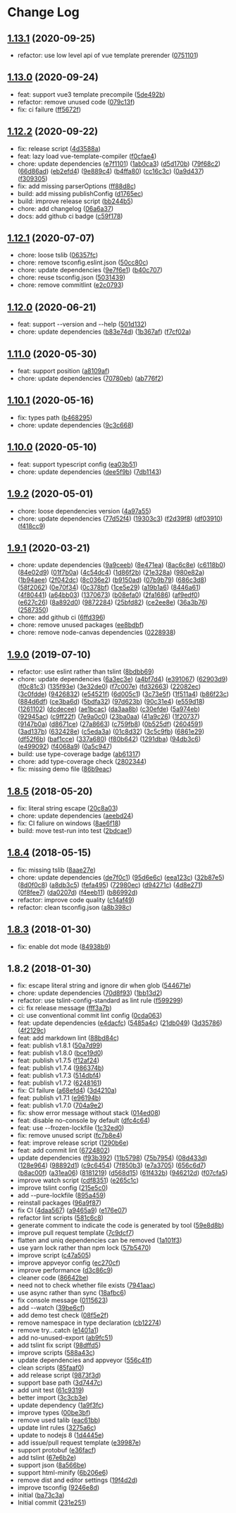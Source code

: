 # Change Log

## [1.13.1](https://github.com/plantain-00/file2variable-cli/compare/v1.13.0...v1.13.1) (2020-09-25)
  
* refactor: use low level api of vue template prerender ([0751101](https://github.com/plantain-00/file2variable-cli/commit/0751101654d4fdb28292cd01d4e118fbbe17bb3e))

## [1.13.0](https://github.com/plantain-00/file2variable-cli/compare/v1.12.2...v1.13.0) (2020-09-24)
  
* feat: support vue3 template precompile ([5de492b](https://github.com/plantain-00/file2variable-cli/commit/5de492b783b272979ac560bca70be92a0b4d2cf7))
* refactor: remove unused code ([079c13f](https://github.com/plantain-00/file2variable-cli/commit/079c13f449ed8170508403898b3daa5db278e095))
* fix: ci failure ([ff5672f](https://github.com/plantain-00/file2variable-cli/commit/ff5672f520f8bd18ec6c1a6ef1d3a9d44d4bee08))

## [1.12.2](https://github.com/plantain-00/file2variable-cli/compare/v1.12.1...v1.12.2) (2020-09-22)
  
* fix: release script ([4d3588a](https://github.com/plantain-00/file2variable-cli/commit/4d3588af5ccee14fee5a3361aa9f56339b5c2611))
* feat: lazy load vue-template-compiler ([f0cfae4](https://github.com/plantain-00/file2variable-cli/commit/f0cfae4a06ace37676f322c24f47fbd76ac577ae))
* chore: update dependencies ([e7f1101](https://github.com/plantain-00/file2variable-cli/commit/e7f110149105c9e1226810970ae75cb2319a6484)) ([1ab0ca3](https://github.com/plantain-00/file2variable-cli/commit/1ab0ca3467ca4e4de2aa877f20cdb3c93e8c2cbd)) ([d5d170b](https://github.com/plantain-00/file2variable-cli/commit/d5d170b6039cb63b26ffcbd92e0c683c3d0e55b5)) ([79f68c2](https://github.com/plantain-00/file2variable-cli/commit/79f68c212dcdae72259694c72dca23ff6e88349f)) ([66d86ad](https://github.com/plantain-00/file2variable-cli/commit/66d86adadf929de534d29f042cefda4cc3cb580d)) ([eb2efd4](https://github.com/plantain-00/file2variable-cli/commit/eb2efd44d6557c21d6ce69db674a813513a0d8fa)) ([9e889c4](https://github.com/plantain-00/file2variable-cli/commit/9e889c40fbf704ec653f92b46a9e3f3480c5fdb1)) ([b4ffa80](https://github.com/plantain-00/file2variable-cli/commit/b4ffa80a90bc6b1bf66dc4c0fca2facff4b4bfb7)) ([cc16c3c](https://github.com/plantain-00/file2variable-cli/commit/cc16c3c8dd7ba89bb09c7b9a8d75f82612b59a07)) ([0a9d437](https://github.com/plantain-00/file2variable-cli/commit/0a9d437702729f840423098973db903309011897)) ([f309305](https://github.com/plantain-00/file2variable-cli/commit/f30930578a38d27a65605542b741360c2e0b53ab))
* fix: add missing parserOptions ([ff88d8c](https://github.com/plantain-00/file2variable-cli/commit/ff88d8c7dd4fd840b755e45528fee7e17ff53b61))
* build: add missing publishConfig ([d1765ec](https://github.com/plantain-00/file2variable-cli/commit/d1765ec14576b6c1aa49b6e11285c1ccf7b3a6a3))
* build: improve release script ([bb244b5](https://github.com/plantain-00/file2variable-cli/commit/bb244b5c589786bfe8c01afc842613e5836d9f02))
* chore: add changelog ([06a6a37](https://github.com/plantain-00/file2variable-cli/commit/06a6a37e3ac428c905577d0c9e0b696df1229c17))
* docs: add github ci badge ([c59f178](https://github.com/plantain-00/file2variable-cli/commit/c59f178709f6e71d6fbae53ddc1ac0a4a4be951a))

## [1.12.1](https://github.com/plantain-00/file2variable-cli/compare/v1.12.0...v1.12.1) (2020-07-07)
  
* chore: loose tslib ([06357fc](https://github.com/plantain-00/file2variable-cli/commit/06357fcdd5a314ebe4283f546c6b299801003ba1))
* chore: remove tsconfig.eslint.json ([50cc80c](https://github.com/plantain-00/file2variable-cli/commit/50cc80c236bd35052da876ab67211496982daf17))
* chore: update dependencies ([9e7f6e1](https://github.com/plantain-00/file2variable-cli/commit/9e7f6e12583cdae97023567797b1877216f2fd96)) ([b40c707](https://github.com/plantain-00/file2variable-cli/commit/b40c70755804cf9644ce4d7d923a97f739c9fbae))
* chore: reuse tsconfig.json ([5031439](https://github.com/plantain-00/file2variable-cli/commit/5031439c699ccd027aadc37e12bba74fdd9f689e))
* chore: remove commitlint ([e2c0793](https://github.com/plantain-00/file2variable-cli/commit/e2c079360b2ece47fabbadcf8d713e6536fafde9))

## [1.12.0](https://github.com/plantain-00/file2variable-cli/compare/v1.11.0...v1.12.0) (2020-06-21)
  
* feat: support --version and --help ([501d132](https://github.com/plantain-00/file2variable-cli/commit/501d1324923758444754c03d523dcc4f1243c336))
* chore: update dependencies ([b83e74d](https://github.com/plantain-00/file2variable-cli/commit/b83e74deace94e26a0da76bad9e8d03c0c62eaed)) ([1b367af](https://github.com/plantain-00/file2variable-cli/commit/1b367afdc2f2dc46c038632deb5af3fc9071b532)) ([f7cf02a](https://github.com/plantain-00/file2variable-cli/commit/f7cf02ab1f005fe468f94f4c5eacc90114554aa3))

## [1.11.0](https://github.com/plantain-00/file2variable-cli/compare/v1.10.1...v1.11.0) (2020-05-30)
  
* feat: support position ([a8109af](https://github.com/plantain-00/file2variable-cli/commit/a8109af004b3f064826b6824ba141d334b91402a))
* chore: update dependencies ([70780eb](https://github.com/plantain-00/file2variable-cli/commit/70780ebec93eb02c9e5a154cfbd005d9a906805e)) ([ab776f2](https://github.com/plantain-00/file2variable-cli/commit/ab776f2d2943a264868c00c6548e547d94cd41aa))

## [1.10.1](https://github.com/plantain-00/file2variable-cli/compare/v1.10.0...v1.10.1) (2020-05-16)
  
* fix: types path ([b468295](https://github.com/plantain-00/file2variable-cli/commit/b4682954353d6e17480c3adaf12987889eaf4127))
* chore: update dependencies ([9c3c668](https://github.com/plantain-00/file2variable-cli/commit/9c3c668dcaa25bd7d51321a465c0fbcc610e97c1))

## [1.10.0](https://github.com/plantain-00/file2variable-cli/compare/v1.9.2...v1.10.0) (2020-05-10)
  
* feat: support typescript config ([ea03b51](https://github.com/plantain-00/file2variable-cli/commit/ea03b516f4dc73838fc8e2f8b0f5561137f85d9f))
* chore: update dependencies ([dee5f9b](https://github.com/plantain-00/file2variable-cli/commit/dee5f9becde8741c7cc9d5f432c1ec54ca064fbc)) ([7db1143](https://github.com/plantain-00/file2variable-cli/commit/7db1143d5bc8acaceacdd06748de8f537cbb5552))

## [1.9.2](https://github.com/plantain-00/file2variable-cli/compare/v1.9.1...v1.9.2) (2020-05-01)
  
* chore: loose dependencies version ([4a97a55](https://github.com/plantain-00/file2variable-cli/commit/4a97a55820cc3b0c76f74d2d47f91949819201ec))
* chore: update dependencies ([77d52f4](https://github.com/plantain-00/file2variable-cli/commit/77d52f40757bac50a5d4655725b3e80a09b78386)) ([19303c3](https://github.com/plantain-00/file2variable-cli/commit/19303c3732d350672142592eca79e1d4f87b1c4e)) ([f2d39f8](https://github.com/plantain-00/file2variable-cli/commit/f2d39f806a5b989defcf7a1336fd90cf19a88e1a)) ([df03910](https://github.com/plantain-00/file2variable-cli/commit/df03910263ad839074348d8911f859c3eb1c5cf4)) ([f418cc9](https://github.com/plantain-00/file2variable-cli/commit/f418cc91aef0a4c2edb31eb9694cb59fc2d059bb))

## [1.9.1](https://github.com/plantain-00/file2variable-cli/compare/v1.9.0...v1.9.1) (2020-03-21)
  
* chore: update dependencies ([9a9ceeb](https://github.com/plantain-00/file2variable-cli/commit/9a9ceeb86f6b0eefa750adb1615433687ebdce25)) ([8e471ea](https://github.com/plantain-00/file2variable-cli/commit/8e471ea72aba2eedf355fb23c68c708c873f4943)) ([8ac6c8e](https://github.com/plantain-00/file2variable-cli/commit/8ac6c8ec494673f6f6379c6d552ae9a848d0c64d)) ([c6118b0](https://github.com/plantain-00/file2variable-cli/commit/c6118b00234938d370df34dd65a87a6b24f0034d)) ([84e02d9](https://github.com/plantain-00/file2variable-cli/commit/84e02d944a2b4b3646c636e724d592348347172d)) ([01f7b0a](https://github.com/plantain-00/file2variable-cli/commit/01f7b0a797c93aea07659577fa8eb94edcc8dd9e)) ([4c54dc4](https://github.com/plantain-00/file2variable-cli/commit/4c54dc4b78881ef11069803a38fe31706d161fa3)) ([1d86f2b](https://github.com/plantain-00/file2variable-cli/commit/1d86f2bd1c7102e68376bb03bb3c252a5dabf82d)) ([21e328a](https://github.com/plantain-00/file2variable-cli/commit/21e328a8d6681c707e60ef2bd62da7a20bb9f7fc)) ([980e82a](https://github.com/plantain-00/file2variable-cli/commit/980e82a29a565d11dcd9243e2ca9cda53d0bdccb)) ([1b94aee](https://github.com/plantain-00/file2variable-cli/commit/1b94aeeb1be9256a715edc9c89b9ca5701c93cfa)) ([2f042dc](https://github.com/plantain-00/file2variable-cli/commit/2f042dc924effeb2669f9e47a8ff3f0577d126b5)) ([8c036e2](https://github.com/plantain-00/file2variable-cli/commit/8c036e2844783f8df04357969b11ef2e3d91da64)) ([b9150ad](https://github.com/plantain-00/file2variable-cli/commit/b9150adc6a3b9194b8d4c5226366be5af768836f)) ([07b9b79](https://github.com/plantain-00/file2variable-cli/commit/07b9b79695da543b61390415e4b6e18f7a505829)) ([686c3d8](https://github.com/plantain-00/file2variable-cli/commit/686c3d88afa80b923ae80a1cc5fa0167ded58eeb)) ([58f2062](https://github.com/plantain-00/file2variable-cli/commit/58f206217e3d9b6035485df650be6f940a4eb298)) ([0e70f34](https://github.com/plantain-00/file2variable-cli/commit/0e70f346772db4536310b752dfe9b105eb8ee713)) ([0c378bf](https://github.com/plantain-00/file2variable-cli/commit/0c378bf8400662e5074c9a0ea451521540a515ae)) ([1ce5e29](https://github.com/plantain-00/file2variable-cli/commit/1ce5e29fc788eed377e035f46b01d2d1995356d4)) ([a19b1a6](https://github.com/plantain-00/file2variable-cli/commit/a19b1a68565b0329e058922a1b9303995d9a3662)) ([8446a61](https://github.com/plantain-00/file2variable-cli/commit/8446a61b5160c0103aad88ca67b2f48131372d0d)) ([4f80441](https://github.com/plantain-00/file2variable-cli/commit/4f80441094bacc21ef6cf103eaf3ca288838c996)) ([a64bb03](https://github.com/plantain-00/file2variable-cli/commit/a64bb03fa0d7b2acc1d11cd06d8967732834aadd)) ([1370673](https://github.com/plantain-00/file2variable-cli/commit/137067339105c2896d788f428560b4c7e666076f)) ([b08efa0](https://github.com/plantain-00/file2variable-cli/commit/b08efa0fda3b2ae5735159e2ca6fb0ef5e54ce97)) ([2fa1686](https://github.com/plantain-00/file2variable-cli/commit/2fa1686ca73d630b7c67bc281e3ec68a62e7a598)) ([af9edf0](https://github.com/plantain-00/file2variable-cli/commit/af9edf0e18727e3cd6fb8470d946ea14e6b69baa)) ([e627c26](https://github.com/plantain-00/file2variable-cli/commit/e627c2646c755c29e8092bcf116af3b26a95169f)) ([8a892d0](https://github.com/plantain-00/file2variable-cli/commit/8a892d0f7566a471458700d362b613b2d33b4bde)) ([9872284](https://github.com/plantain-00/file2variable-cli/commit/9872284e1171039b41875feb997ff397a37b63d6)) ([25bfd82](https://github.com/plantain-00/file2variable-cli/commit/25bfd8244a8003e0ddf5d65a957bbf2a9454b002)) ([ce2ee8e](https://github.com/plantain-00/file2variable-cli/commit/ce2ee8e96834cbd11299d30ec9e04cfd242fe706)) ([36a3b76](https://github.com/plantain-00/file2variable-cli/commit/36a3b76d44330ee1bf5b7ebb8e4e0b83d972f73c)) ([2587350](https://github.com/plantain-00/file2variable-cli/commit/2587350b2b39aae3c19db8abf2ba112b5767e52a))
* chore: add github ci ([6ffd396](https://github.com/plantain-00/file2variable-cli/commit/6ffd396f0f386d7189c5fa2a413289ce7e311742))
* chore: remove unused packages ([ee8bdbf](https://github.com/plantain-00/file2variable-cli/commit/ee8bdbf76d795ec2cda00f3dfc98d9dea5f4bf0a))
* chore: remove node-canvas dependencies ([0228938](https://github.com/plantain-00/file2variable-cli/commit/02289380985a6fe24a7969b1701cf8bb4bd1438b))

## [1.9.0](https://github.com/plantain-00/file2variable-cli/compare/v1.8.5...v1.9.0) (2019-07-10)
  
* refactor: use eslint rather than tslint ([8bdbb69](https://github.com/plantain-00/file2variable-cli/commit/8bdbb69a5671a2db348efe9ac7ef03d99456e9c0))
* chore: update dependencies ([6a3ec3e](https://github.com/plantain-00/file2variable-cli/commit/6a3ec3ef4bc4c801d845d1a6e3688c9708f48434)) ([a4bf7d4](https://github.com/plantain-00/file2variable-cli/commit/a4bf7d4f974b76ae674f5990aac85eaa23f38458)) ([e391067](https://github.com/plantain-00/file2variable-cli/commit/e391067752e4b0c0a73d7f07ea2980b475a15317)) ([62903d9](https://github.com/plantain-00/file2variable-cli/commit/62903d9a4253003c79aa2fbafc279f7e07d47fd8)) ([f0c81c3](https://github.com/plantain-00/file2variable-cli/commit/f0c81c3d2b3a56f4ca45bcbb21d9759d8b6af22d)) ([135f93e](https://github.com/plantain-00/file2variable-cli/commit/135f93ee41391974814a78f1f2f1370c3ef9065d)) ([3e32de0](https://github.com/plantain-00/file2variable-cli/commit/3e32de0cc4865526b5212ea83488de985dc46534)) ([f7c007e](https://github.com/plantain-00/file2variable-cli/commit/f7c007e778a6eb3b95dd0fc2619f276f0d8d9fd5)) ([fd32663](https://github.com/plantain-00/file2variable-cli/commit/fd326633b6e3fa923f5869f25e76ab2565958752)) ([22082ec](https://github.com/plantain-00/file2variable-cli/commit/22082ec6c654c8e9570acb99e5f7248ad80dec3d)) ([3c0fdde](https://github.com/plantain-00/file2variable-cli/commit/3c0fdde1c0990b7e9b2dd390dfb5773b40538722)) ([9426832](https://github.com/plantain-00/file2variable-cli/commit/942683210230e28ec936f4a5bea030a8a09408ce)) ([e54521f](https://github.com/plantain-00/file2variable-cli/commit/e54521f38e86db8ff3c9c2797128db42384a5880)) ([6d005c1](https://github.com/plantain-00/file2variable-cli/commit/6d005c1dd9a72954f31ac8b16b75865a2cf8dafd)) ([3c73e5f](https://github.com/plantain-00/file2variable-cli/commit/3c73e5f67172b9fcf3450896505655b34089ffc2)) ([1f511a4](https://github.com/plantain-00/file2variable-cli/commit/1f511a47c671fce7f57babb39c52bd08cca00dea)) ([b86f23c](https://github.com/plantain-00/file2variable-cli/commit/b86f23c561aea0dfb19b3905f563f0d79cb1b5a8)) ([884d6df](https://github.com/plantain-00/file2variable-cli/commit/884d6df40d9ee6313c6e23f37ccc9ea3cd239504)) ([ce3ba6d](https://github.com/plantain-00/file2variable-cli/commit/ce3ba6d84717cc399b4c0393ff95efe25435923d)) ([5bdfa32](https://github.com/plantain-00/file2variable-cli/commit/5bdfa3268103d68162226a8897fc9eaf00f20fa4)) ([97d623b](https://github.com/plantain-00/file2variable-cli/commit/97d623bd2172bc67d3ffe63bc57daf0d61b03ac4)) ([90c31e4](https://github.com/plantain-00/file2variable-cli/commit/90c31e4b11994fd23154f75d2777aa20a0c487a5)) ([e559d18](https://github.com/plantain-00/file2variable-cli/commit/e559d1833a760d8f27c523473726deb0812dfc9a)) ([1261102](https://github.com/plantain-00/file2variable-cli/commit/126110206552b650520dced45cc4058e0878d7a0)) ([dcdecee](https://github.com/plantain-00/file2variable-cli/commit/dcdecee51f9d0a0b85d1d03bc00c5e962456e223)) ([ae1bcac](https://github.com/plantain-00/file2variable-cli/commit/ae1bcac411d41f70c86546a0c804b32529c6689d)) ([da3aa8b](https://github.com/plantain-00/file2variable-cli/commit/da3aa8ba387b38a68ac638f04f334a5407d6831c)) ([c30efde](https://github.com/plantain-00/file2variable-cli/commit/c30efde6df8dd9b32798772c604dd9b197fee43e)) ([5a974eb](https://github.com/plantain-00/file2variable-cli/commit/5a974eb892a78e8588a25dac47d6ee046d7e2ca6)) ([92945ac](https://github.com/plantain-00/file2variable-cli/commit/92945ac4e426b1f6a9d473c94864a2806d6b5b90)) ([c9ff22f](https://github.com/plantain-00/file2variable-cli/commit/c9ff22f4fb7a7d3494d1d3b210099234a2c24605)) ([7e9a0c0](https://github.com/plantain-00/file2variable-cli/commit/7e9a0c0b10f2bc8a06271ad004cbc89194ade9b6)) ([23ba0aa](https://github.com/plantain-00/file2variable-cli/commit/23ba0aab722ece55321a2a0d0d1851155d4fe9c4)) ([41a9c26](https://github.com/plantain-00/file2variable-cli/commit/41a9c26fad62e6e21b30e101d9478b4e9ad6f47f)) ([1f20737](https://github.com/plantain-00/file2variable-cli/commit/1f20737ed1d4f4ea847e48416aec43621c2b8e7d)) ([9147b0a](https://github.com/plantain-00/file2variable-cli/commit/9147b0a13b1af29c266fd987ea9090a69301f983)) ([d8671ce](https://github.com/plantain-00/file2variable-cli/commit/d8671ce1858c6a054aa76a892bd43f308b0e4d70)) ([27a8663](https://github.com/plantain-00/file2variable-cli/commit/27a866322e124732e3708d0b451a6b3c881f93df)) ([c759fb8](https://github.com/plantain-00/file2variable-cli/commit/c759fb8caf41acba678120c678165af9c517e199)) ([0b525df](https://github.com/plantain-00/file2variable-cli/commit/0b525df20af845ed0485b3ba2c0ad212cb4e8913)) ([2604591](https://github.com/plantain-00/file2variable-cli/commit/2604591488c9efe28b638115b8a7d427a984184e)) ([3ad137b](https://github.com/plantain-00/file2variable-cli/commit/3ad137b29587f84a1881a59889064705bb503a48)) ([632428e](https://github.com/plantain-00/file2variable-cli/commit/632428e312652f8cb8419a21d26c9cc6395c71dc)) ([c5eda3a](https://github.com/plantain-00/file2variable-cli/commit/c5eda3af6f152b0de69fb56325fe1233349b6b00)) ([01c8d32](https://github.com/plantain-00/file2variable-cli/commit/01c8d32cc253249ac540925a531be7c0f78fae4a)) ([3c5c9fb](https://github.com/plantain-00/file2variable-cli/commit/3c5c9fb2b5c21f7c3cc02bdebf6c7d738d2a6d40)) ([6861e29](https://github.com/plantain-00/file2variable-cli/commit/6861e2920bc0ee77d55da02cf223ca6f807be0c2)) ([df52f6b](https://github.com/plantain-00/file2variable-cli/commit/df52f6b589af16aa1e9596f8082958475d9c3aa2)) ([baf1cce](https://github.com/plantain-00/file2variable-cli/commit/baf1cce8495a4287c7b092cdeecaa1ea6849cf7e)) ([337a680](https://github.com/plantain-00/file2variable-cli/commit/337a68010a9ed8b7eb2df8446c6ac8bb204ee146)) ([f80b642](https://github.com/plantain-00/file2variable-cli/commit/f80b6428c99d1bd8d4729e54f48170ef16273275)) ([1291dba](https://github.com/plantain-00/file2variable-cli/commit/1291dbafb2b065e04e0144108c38e9f05803a98b)) ([94db3c6](https://github.com/plantain-00/file2variable-cli/commit/94db3c6be62d78924c408b55ad7fb9bb8ede19ce)) ([e499092](https://github.com/plantain-00/file2variable-cli/commit/e499092388a3853ed15c30edb0154adec73cd05c)) ([f4068a9](https://github.com/plantain-00/file2variable-cli/commit/f4068a99f5fdeaad1fc9ba0d25437305b33e0fd4)) ([0a5c947](https://github.com/plantain-00/file2variable-cli/commit/0a5c947f13f1f2d7172f9199f28935c282915487))
* build: use type-coverage badge ([ab61317](https://github.com/plantain-00/file2variable-cli/commit/ab61317eec1a5cf05482dd9001e113d18c69d3f9))
* chore: add type-coverage check ([2802344](https://github.com/plantain-00/file2variable-cli/commit/2802344f66b7b882d492472a07b3b55998a01bb4))
* fix: missing demo file ([86b9eac](https://github.com/plantain-00/file2variable-cli/commit/86b9eac14a8f5449148279dc245456106e9023fe))

## [1.8.5](https://github.com/plantain-00/file2variable-cli/compare/v1.8.4...v1.8.5) (2018-05-20)
  
* fix: literal string escape ([20c8a03](https://github.com/plantain-00/file2variable-cli/commit/20c8a0391a44c9461a73867655ab99a1adfa6438))
* chore: update dependencies ([aeebd24](https://github.com/plantain-00/file2variable-cli/commit/aeebd24ee370a416d4e45da295220b613a70425e))
* fix: CI faliure on windows ([8ae6f18](https://github.com/plantain-00/file2variable-cli/commit/8ae6f18534acad205755d6557522f4d5b021e15e))
* build: move test-run into test ([2bdcae1](https://github.com/plantain-00/file2variable-cli/commit/2bdcae16e74616171608e4dbe1377321970885d4))

## [1.8.4](https://github.com/plantain-00/file2variable-cli/compare/v1.8.3...v1.8.4) (2018-05-15)
  
* fix: missing tslib ([8aae27e](https://github.com/plantain-00/file2variable-cli/commit/8aae27e46c3cf75c8f46001aebcb84b75ca50b18))
* chore: update dependencies ([de7f0c1](https://github.com/plantain-00/file2variable-cli/commit/de7f0c1418855a8b0379d8add58c632b2270e8fb)) ([95d6e6c](https://github.com/plantain-00/file2variable-cli/commit/95d6e6ccd72bcc975dbb643a42259cc788274d91)) ([eea123c](https://github.com/plantain-00/file2variable-cli/commit/eea123c83e9f4d2fb7f2b7f7c5b7c344bf3314af)) ([32b87e5](https://github.com/plantain-00/file2variable-cli/commit/32b87e5957d96a400e57f7423125267d985ca3ac)) ([8d0f0c8](https://github.com/plantain-00/file2variable-cli/commit/8d0f0c87079cd315b1dc384f8d25eae466099b8a)) ([a8db3c5](https://github.com/plantain-00/file2variable-cli/commit/a8db3c5ba88dfad1e4facf59ad173b9dc71519d5)) ([fefa495](https://github.com/plantain-00/file2variable-cli/commit/fefa4958664d1bbe0c6ad7b67bed89dd585072a6)) ([72980ec](https://github.com/plantain-00/file2variable-cli/commit/72980ece728fbf53f429b8f2d7dfa5971eb7ce0f)) ([d94271c](https://github.com/plantain-00/file2variable-cli/commit/d94271cc966117e609ffa5b3617c90c7e5e2cddd)) ([4d8e271](https://github.com/plantain-00/file2variable-cli/commit/4d8e27103beba9c4012773f2181cf6c3cfdcaa09)) ([0f8fee7](https://github.com/plantain-00/file2variable-cli/commit/0f8fee721b7e462762025fa0ca2992aa8071f22f)) ([da0207d](https://github.com/plantain-00/file2variable-cli/commit/da0207de121d099e3a8f0ab6d2932d97e5272290)) ([f4eeb11](https://github.com/plantain-00/file2variable-cli/commit/f4eeb1165712b018412e741a76ada5dbfef895f4)) ([b86992d](https://github.com/plantain-00/file2variable-cli/commit/b86992d7c51a8a862a16d913826d90ea47697d73))
* refactor: improve code quality ([c14af49](https://github.com/plantain-00/file2variable-cli/commit/c14af49959effdcd3680fed7d8a59e7c3d0ce6b5))
* refactor: clean tsconfig.json ([a8b398c](https://github.com/plantain-00/file2variable-cli/commit/a8b398ce45922c101e4dd0753b459d9018a55c5e))

## [1.8.3](https://github.com/plantain-00/file2variable-cli/compare/v1.8.2...v1.8.3) (2018-01-30)
  
* fix: enable dot mode ([84938b9](https://github.com/plantain-00/file2variable-cli/commit/84938b90aaf8aea868ffcd236bcadf87b2ecd3ac))

## 1.8.2 (2018-01-30)
  
* fix: escape literal string and ignore dir when glob ([544671e](https://github.com/plantain-00/file2variable-cli/commit/544671ef7e4d1948810f38b4052cdfc7cc2871d8))
* chore: update dependencies ([70d8f93](https://github.com/plantain-00/file2variable-cli/commit/70d8f938d31f9f1cb7284a24864de764d872287a)) ([1bb13d2](https://github.com/plantain-00/file2variable-cli/commit/1bb13d29154cbff557c809b633dcb5fc867edcae))
* refactor: use tslint-config-standard as lint rule ([f599299](https://github.com/plantain-00/file2variable-cli/commit/f599299031313b0bff009c3af4eb09c0cd304036))
* ci: fix release message ([fff3a7b](https://github.com/plantain-00/file2variable-cli/commit/fff3a7bc4afdacfa5c92c860d96931e7ae72663e))
* ci: use conventional commit lint config ([0cda063](https://github.com/plantain-00/file2variable-cli/commit/0cda06345f5bd61a3d26e0cd4d4b6aefcd953d81))
* feat: update dependencies ([e4dacfc](https://github.com/plantain-00/file2variable-cli/commit/e4dacfc6f8c1a165d78b4e3c8e5859347ce179b5)) ([5485a4c](https://github.com/plantain-00/file2variable-cli/commit/5485a4c7e6422c8abb83e9018f261b0718f4601c)) ([21db049](https://github.com/plantain-00/file2variable-cli/commit/21db0496e05123610931af10c86ce92c30e57eb7)) ([3d35786](https://github.com/plantain-00/file2variable-cli/commit/3d35786c2b162e0d82f49a1592e6ca6676338880)) ([4f2129c](https://github.com/plantain-00/file2variable-cli/commit/4f2129c7eea4db59e870988b70b0c074daee6cbf))
* feat: add markdown lint ([88bd84c](https://github.com/plantain-00/file2variable-cli/commit/88bd84c1bf39f4f7ad6478793730de12117f4870))
* feat: publish v1.8.1 ([50a7d99](https://github.com/plantain-00/file2variable-cli/commit/50a7d9903ca56cec8e1563825612816504fde732))
* feat: publish v1.8.0 ([bce19d0](https://github.com/plantain-00/file2variable-cli/commit/bce19d07742e5b89f578479dbf3f2eb3bf53ff17))
* feat: publish v1.7.5 ([f12af24](https://github.com/plantain-00/file2variable-cli/commit/f12af2487b3ff622eb3bfb1203909803f7f58c75))
* feat: publish v1.7.4 ([986374b](https://github.com/plantain-00/file2variable-cli/commit/986374bcdc7d4a2cbe8df672b89987fd8eb31924))
* feat: publish v1.7.3 ([514dbf4](https://github.com/plantain-00/file2variable-cli/commit/514dbf4ad2d6d655c28d0865696b95637783fc5d))
* feat: publish v1.7.2 ([6248161](https://github.com/plantain-00/file2variable-cli/commit/62481614cb68430a576e5d671c8f95f2380c2b53))
* fix: CI failure ([a68efd4](https://github.com/plantain-00/file2variable-cli/commit/a68efd46a5c8b7ee2aa8a281bea063f00bf8174a)) ([3d4210a](https://github.com/plantain-00/file2variable-cli/commit/3d4210a2c06180d564bce9be004cf47966325256))
* feat: publish v1.7.1 ([e96194b](https://github.com/plantain-00/file2variable-cli/commit/e96194b1a52b5b2d7e4f5fed163b18df6e3c2b2d))
* feat: publish v1.7.0 ([704a9e2](https://github.com/plantain-00/file2variable-cli/commit/704a9e2ac763227baf9484d0155c938c7b589081))
* fix: show error message without stack ([014ed08](https://github.com/plantain-00/file2variable-cli/commit/014ed084b87a3a04f85b2f324f23a44cebc573a6))
* feat: disable no-console by default ([dfc4c64](https://github.com/plantain-00/file2variable-cli/commit/dfc4c64d865d53d56c58833ca1b7358b0d5f9837))
* feat: use --frozen-lockfile ([1c32ed0](https://github.com/plantain-00/file2variable-cli/commit/1c32ed0e8a30e83b53b5f7dede8f703c90027331))
* fix: remove unused script ([fc7b8e4](https://github.com/plantain-00/file2variable-cli/commit/fc7b8e4fdc248f66ca704ce7a336ac6b58e91e15))
* feat: improve release script ([1290b6e](https://github.com/plantain-00/file2variable-cli/commit/1290b6e94e8526e406f29e938086f623d1f1e996))
* feat: add commit lint ([6724802](https://github.com/plantain-00/file2variable-cli/commit/6724802929642c62417c97f34867be2a5097f8a0))
* update dependencies ([f93b392](https://github.com/plantain-00/file2variable-cli/commit/f93b392ea9bfe1f02d5108834b5fa4702603cf95)) ([11b5798](https://github.com/plantain-00/file2variable-cli/commit/11b57980cf9fb536abeba38bff5c5b3f85e904ba)) ([75b7954](https://github.com/plantain-00/file2variable-cli/commit/75b79541bbdf4659f76ee5fd80229cd5e89d47b9)) ([08d433d](https://github.com/plantain-00/file2variable-cli/commit/08d433deb3f192af287918d79130a1cae6e98a5a)) ([128e964](https://github.com/plantain-00/file2variable-cli/commit/128e9645222077681e7a704c9892a843b63704e2)) ([98892d1](https://github.com/plantain-00/file2variable-cli/commit/98892d1f8f8adf397c8d2402b95abd0880f8e023)) ([c9c6454](https://github.com/plantain-00/file2variable-cli/commit/c9c64548b9e967061f214d387df957ca0ac8462d)) ([7f850b3](https://github.com/plantain-00/file2variable-cli/commit/7f850b3145307ada62bf445c3581c1245c68b58a)) ([e7a3705](https://github.com/plantain-00/file2variable-cli/commit/e7a370535e584a0c8a610a3d0ba0e00a736d51ed)) ([656c6d7](https://github.com/plantain-00/file2variable-cli/commit/656c6d701d7eeaaeb8ff1d2857557bb9a5869562)) ([b8ac00f](https://github.com/plantain-00/file2variable-cli/commit/b8ac00f2d06d488b382ab435617aa097b37fde73)) ([a31ea06](https://github.com/plantain-00/file2variable-cli/commit/a31ea06889056fe7e612a51bc50ce973159da9d3)) ([8181219](https://github.com/plantain-00/file2variable-cli/commit/818121934a940239e9541327ef487408aa522c71)) ([d568d15](https://github.com/plantain-00/file2variable-cli/commit/d568d1590971a401e32fbf0c9cda12fb2bc62474)) ([61f432b](https://github.com/plantain-00/file2variable-cli/commit/61f432b4902852e36a3d58da2fb61f5363d7aed1)) ([946212d](https://github.com/plantain-00/file2variable-cli/commit/946212ddbc64b2a3b2ca01c12589a5246682c578)) ([f07cfa5](https://github.com/plantain-00/file2variable-cli/commit/f07cfa5797978025f44ef45209f03850c943c787))
* improve watch script ([cdf8351](https://github.com/plantain-00/file2variable-cli/commit/cdf835150fd0772d664d3e396cec318e3cdb297e)) ([e265c1c](https://github.com/plantain-00/file2variable-cli/commit/e265c1ccc9c373403a9f710fabd8ddf59188c3f1))
* improve tslint config ([215e5c0](https://github.com/plantain-00/file2variable-cli/commit/215e5c0bab70cb5f62763c453d8aa878dc386dd6))
* add --pure-lockfile ([895a459](https://github.com/plantain-00/file2variable-cli/commit/895a45915b0a92a36f3e6376c3d078307d965e3f))
* reinstall packages ([96a9f87](https://github.com/plantain-00/file2variable-cli/commit/96a9f87b9406741e285c9b8b47d1f47a43843493))
* fix CI ([4daa567](https://github.com/plantain-00/file2variable-cli/commit/4daa5674ca93476bc29595f69e271122ab5bc506)) ([a9465a9](https://github.com/plantain-00/file2variable-cli/commit/a9465a9424e58d3d6b7e495f2d3551ae9d4cac6a)) ([e176e07](https://github.com/plantain-00/file2variable-cli/commit/e176e0708109c274d620065e604354a6afe29554))
* refactor lint scripts ([581c6c8](https://github.com/plantain-00/file2variable-cli/commit/581c6c852912ba952083faf3985b3da5035f6925))
* generate comment to indicate the code is generated by tool ([59e8d8b](https://github.com/plantain-00/file2variable-cli/commit/59e8d8b59cff93c53f0a9b159f9c2b40e3f1f76c))
* improve pull request template ([7c9dcf7](https://github.com/plantain-00/file2variable-cli/commit/7c9dcf7fa4fff28e7821974452718b4dcc434a4b))
* flatten and uniq dependencies can be removed ([1a101f3](https://github.com/plantain-00/file2variable-cli/commit/1a101f3a369ebfc4247bb500297dc9e6453d8690))
* use yarn lock rather than npm lock ([57b5470](https://github.com/plantain-00/file2variable-cli/commit/57b5470df1a3f329fd11943e6607a461369c532c))
* improve script ([c47a505](https://github.com/plantain-00/file2variable-cli/commit/c47a505a6daaa477a9279188e3a80238cdc314a9))
* improve appveyor config ([ec270cf](https://github.com/plantain-00/file2variable-cli/commit/ec270cf6c215269ee5042bfed41f0c5750a767cd))
* improve performance ([d3c86c9](https://github.com/plantain-00/file2variable-cli/commit/d3c86c9d701aa9c3e587641394ebee7e7c83897c))
* cleaner code ([86642be](https://github.com/plantain-00/file2variable-cli/commit/86642beda10d813d1369df2206a031100cfaac02))
* need not to check whether file exists ([7941aac](https://github.com/plantain-00/file2variable-cli/commit/7941aac13ede7ac7bc09830508a34d9c19e02d6d))
* use async rather than sync ([18afbc6](https://github.com/plantain-00/file2variable-cli/commit/18afbc6fe4fb33cf17f1f13d0a8f5ce7db35b3d0))
* fix console message ([0115623](https://github.com/plantain-00/file2variable-cli/commit/011562369b4847fe1428566f7ba7eb25fb6f4d10))
* add --watch ([39be6cf](https://github.com/plantain-00/file2variable-cli/commit/39be6cfa0181ad286bac99aff11d46480927ce60))
* add demo test check ([08f5e2f](https://github.com/plantain-00/file2variable-cli/commit/08f5e2f348471af9fbeac5f096da58a0fc75776c))
* remove namespace in type declaration ([cb12274](https://github.com/plantain-00/file2variable-cli/commit/cb1227423cabd93c25f0cfd02a32929fb3f562b0))
* remove try...catch ([e1401a1](https://github.com/plantain-00/file2variable-cli/commit/e1401a1e4bb89205c4df322b18cf47af004f97ae))
* add no-unused-export ([ab9fc51](https://github.com/plantain-00/file2variable-cli/commit/ab9fc51cddc23b684c1666d24747429ac738466e))
* add tslint fix script ([98dffd5](https://github.com/plantain-00/file2variable-cli/commit/98dffd5d6e2da89d6c988e57bbbd89671f270ea2))
* improve scripts ([588a43c](https://github.com/plantain-00/file2variable-cli/commit/588a43ccdd1365bc98bbd5db7e93ac9452bc4c61))
* update dependencies and appveyor ([556c41f](https://github.com/plantain-00/file2variable-cli/commit/556c41f93cf4af6c4904d85194ab16a308f528d3))
* clean scripts ([85faaf0](https://github.com/plantain-00/file2variable-cli/commit/85faaf05578421dab1d1ae95c5d50058d0078852))
* add release script ([9873f3d](https://github.com/plantain-00/file2variable-cli/commit/9873f3d69963f70f5c8921c0b806daf92ab913c7))
* support base path ([3d7447c](https://github.com/plantain-00/file2variable-cli/commit/3d7447c52f31b9a7cc33459ff340df1044d639ad))
* add unit test ([61c9319](https://github.com/plantain-00/file2variable-cli/commit/61c931922560d7763f3d6d00264c130cc6f0be39))
* better import ([3c3cb3e](https://github.com/plantain-00/file2variable-cli/commit/3c3cb3ee5599ed86386287689c6d244971df1d3a))
* update dependency ([1a9f3fc](https://github.com/plantain-00/file2variable-cli/commit/1a9f3fcc5883d446554f7c361efd6584a5120eac))
* improve types ([00be3bf](https://github.com/plantain-00/file2variable-cli/commit/00be3bf69e6f896de853813ffb9200e8265b7fc8))
* remove used talib ([eac61bb](https://github.com/plantain-00/file2variable-cli/commit/eac61bb16e6c6cd4212060ee01b7260018832154))
* update lint rules ([3275a6c](https://github.com/plantain-00/file2variable-cli/commit/3275a6cf7163a7e8cdc5c9daeb568ff87eb9dff3))
* update to nodejs 8 ([1d4445e](https://github.com/plantain-00/file2variable-cli/commit/1d4445e6a69c823faef4b751bf6aae9099b28e8d))
* add issue/pull request template ([e39987e](https://github.com/plantain-00/file2variable-cli/commit/e39987e2b7883b7f86d3604d6a6e3c433e9b29cb))
* support protobuf ([e36facf](https://github.com/plantain-00/file2variable-cli/commit/e36facf9b6fd086f2772ced6239642bf946e5bb7))
* add tslint ([67e6b2e](https://github.com/plantain-00/file2variable-cli/commit/67e6b2ec9983bddeca9f0d46da6d00b698a9c2aa))
* support json ([8a566be](https://github.com/plantain-00/file2variable-cli/commit/8a566becb802be925fb0541a34a28c3f3dcb0114))
* support html-minify ([6b206e6](https://github.com/plantain-00/file2variable-cli/commit/6b206e6075d8aa6d401d2a7e5bfe34d290978851))
* remove dist and editor settings ([19f4d2d](https://github.com/plantain-00/file2variable-cli/commit/19f4d2d3c45f12f8f918ae471966727454041c1b))
* improve tsconfig ([9246e8d](https://github.com/plantain-00/file2variable-cli/commit/9246e8d97718937dfc209e58b1fe3209cb6533db))
* initial ([ba73c3a](https://github.com/plantain-00/file2variable-cli/commit/ba73c3aca30895e3e5840b55ddae58484f195131))
* Initial commit ([231e251](https://github.com/plantain-00/file2variable-cli/commit/231e25128ed3c9798b005255dd33a4ad79d61b28))
